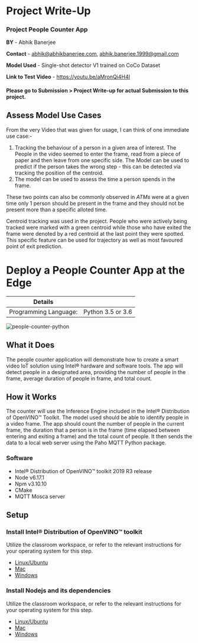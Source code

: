 # Project Write-Up

### Project People Counter App
**BY** - Abhik Banerjee

**Contact** - abhik@abhikbanerjee.com, abhik.banerjee.1999@gmail.com

**Model Used** - Single-shot detector V1 trained on CoCo Dataset

**Link to Test Video** - https://youtu.be/aMronQi4H4I

#### Please go to Submission > Project Write-up for actual Submission to this project.

## Assess Model Use Cases

From the very Video that was given for usage, I can think of one immediate use case:-
1. Tracking the behaviour of a person in a given area of interest. The People in the video seemed to enter the frame, read from a piece of paper and then leave from one specific side. The Model can be used to predict if the person takes the wrong step - this can be detected via tracking the position of the centroid.
2. The model can be used to assess the time a person spends in the frame. 

These two points can also be commonly observed in *ATMs* were at a given time only 1 person should be present in the frame and they should not be present more than a specific alloted time. 

Centroid tracking was used in the project. People who were actively being tracked were marked with a green centroid while those who have exited the frame were denoted by a red centroid at the last point they were spotted. This specific feature can be used for trajectory as well as most favoured point of exit prediction.

# Deploy a People Counter App at the Edge

| Details            |              |
|-----------------------|---------------|
| Programming Language: |  Python 3.5 or 3.6 |

![people-counter-python](./images/people-counter-image.png)

## What it Does

The people counter application will demonstrate how to create a smart video IoT solution using Intel® hardware and software tools. The app will detect people in a designated area, providing the number of people in the frame, average duration of people in frame, and total count.

## How it Works

The counter will use the Inference Engine included in the Intel® Distribution of OpenVINO™ Toolkit. The model used should be able to identify people in a video frame. The app should count the number of people in the current frame, the duration that a person is in the frame (time elapsed between entering and exiting a frame) and the total count of people. It then sends the data to a local web server using the Paho MQTT Python package.



### Software

*   Intel® Distribution of OpenVINO™ toolkit 2019 R3 release
*   Node v6.17.1
*   Npm v3.10.10
*   CMake
*   MQTT Mosca server
  
        
## Setup

### Install Intel® Distribution of OpenVINO™ toolkit

Utilize the classroom workspace, or refer to the relevant instructions for your operating system for this step.

- [Linux/Ubuntu](./linux-setup.md)
- [Mac](./mac-setup.md)
- [Windows](./windows-setup.md)

### Install Nodejs and its dependencies

Utilize the classroom workspace, or refer to the relevant instructions for your operating system for this step.

- [Linux/Ubuntu](./linux-setup.md)
- [Mac](./mac-setup.md)
- [Windows](./windows-setup.md)


